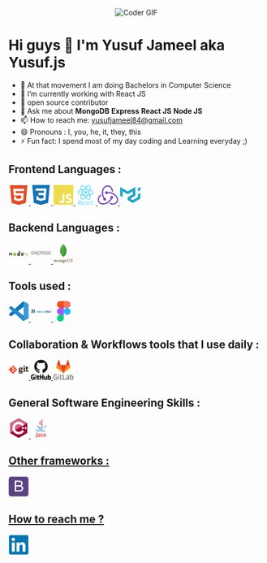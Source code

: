 <p align="center">

  <img src="https://media.giphy.com/media/SWoSkN6DxTszqIKEqv/giphy.gif" alt="Coder GIF" width="500" height="400">
  
</p>

# Hi guys 👋  I'm Yusuf Jameel aka Yusuf.js





- 🔭 At that movement I am doing Bachelors in Computer Science 
- 🌱 I’m currently working with React JS
- 👯 open source contributor
- 💬 Ask me about **MongoDB** **Express** **React JS** **Node JS**
- 📫 How to reach me: yusufjameel84@gmail.com
- 😄 Pronouns : I, you, he, it, they, this
- ⚡  Fun fact: I spend most of my day coding and Learning everyday ;)


<h2 align="left">Frontend Languages :</h2>
<a href="https://developer.mozilla.org/en-US/docs/Web/HTML" target="_blank"> <img src="https://github.com/devicons/devicon/blob/master/icons/html5/html5-plain.svg" alt="HTML5" width="40" height="40"/> </a>
 <a href="https://www.w3schools.com/css/" target="_blank"> <img src="https://github.com/devicons/devicon/blob/master/icons/css3/css3-plain.svg" alt="css3" width="40" height="40"/> </a>
 <a href="https://developer.mozilla.org/en-US/docs/Web/JavaScript" target="_blank"> <img src="https://github.com/devicons/devicon/blob/master/icons/javascript/javascript-plain.svg" alt="javascript" width="40" height="40"/> </a> 
  <a href="https://reactjs.org/" target="_blank"> <img src="https://github.com/devicons/devicon/blob/master/icons/react/react-original-wordmark.svg" alt="react" width="40" height="40"/> </a> 
  <a href="https://redux.js.org" target="_blank"> <img src="https://github.com/devicons/devicon/blob/master/icons/redux/redux-original.svg" alt="redux" width="40" height="40"/> </a> 
  <a href="https://material-ui.com/" target="_blank"> <img src="https://github.com/devicons/devicon/blob/master/icons/materialui/materialui-plain.svg" alt="materialUI" width="40" height="40"/> </a> 
  
  <h2 align="left">Backend Languages :</h2>
  <a href="https://nodejs.org" target="_blank"> <img src="https://github.com/devicons/devicon/blob/master/icons/nodejs/nodejs-original-wordmark.svg" alt="nodejs" width="40" height="40"/> </a> 
  <a href="http://expressjs.com/" target="_blank"> <img src="https://github.com/devicons/devicon/blob/master/icons/express/express-original-wordmark.svg" alt="Express" width="40" height="40"/> </a> 
   <a href="https://www.mongodb.com/" target="_blank"> <img src="https://github.com/devicons/devicon/blob/master/icons/mongodb/mongodb-original-wordmark.svg" alt="mongodb" width="40" height="40"/> </a> 
  
  <h2 align="left">Tools used :</h2>
  <a href="https://code.visualstudio.com/download" target="_blank"> <img src="https://github.com/devicons/devicon/blob/master/icons/vscode/vscode-original.svg" alt="vscode" width="40" height="40"/> </a> 
  <a href="https://www.jetbrains.com/idea/" target="_blank"> <img src="https://github.com/devicons/devicon/blob/master/icons/intellij/intellij-original-wordmark.svg" alt="intellij" width="40" height="40"/> </a> 
  <a href="https://www.figma.com/" target="_blank"> <img src="https://github.com/devicons/devicon/blob/master/icons/figma/figma-original.svg" alt="figma" width="40" height="40"/> </a> 
  
  <h2 align="left">Collaboration & Workflows tools that I use daily :</h2>
  <a href="https://git-scm.com/" target="_blank"> <img src="https://github.com/devicons/devicon/blob/master/icons/git/git-original-wordmark.svg" alt="git" width="40" height="40"/> </a> 
  <a href="https://github.com/" target="_blank"> <img src="https://github.com/devicons/devicon/blob/master/icons/github/github-original-wordmark.svg" alt="github" width="40" height="40"/> </a> 
  <a href="https://about.gitlab.com/" target="_blank"> <img src="https://github.com/devicons/devicon/blob/master/icons/gitlab/gitlab-original-wordmark.svg" alt="gitlab" width="40" height="40"/> </a> 
  
  <h2 align="left">General Software Engineering Skills :</h2>
  <a href="https://www.w3schools.com/css/" target="_blank"> <img src="https://github.com/devicons/devicon/blob/master/icons/cplusplus/cplusplus-original.svg" alt="C++" width="40" height="40"/> 
   <a href="https://www.java.com/en/" target="_blank"> <img src="https://github.com/devicons/devicon/blob/master/icons/java/java-original-wordmark.svg" alt="Java" width="40" height="40"/> 
     
  <h2 align="left">Other frameworks :</h2>                                     
<a href="https://getbootstrap.com" target="_blank"> <img src="https://github.com/devicons/devicon/blob/master/icons/bootstrap/bootstrap-plain.svg" alt="bootstrap" width="40" height="40"/> 
  
  <h2 align="left">How to reach me ?</h2>  
  <a href="https://www.linkedin.com/in/yusuf-jameel-291b39147/" target="_blank"> <img src="https://github.com/devicons/devicon/blob/master/icons/linkedin/linkedin-original.svg" alt="Linkedin" width="40" height="40"/> 
</p>

